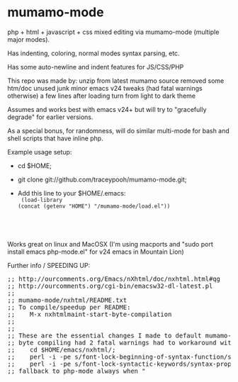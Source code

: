 mumamo-mode
===========


php + html + javascript + css mixed editing via mumamo-mode (multiple major modes).  

Has indenting, coloring, normal modes syntax parsing, etc.

Has some auto-newline and indent features for JS/CSS/PHP



This repo was made by:
  unzip from latest mumamo source
  removed some htm/doc unused junk
  minor emacs v24 tweaks (had fatal warnings otherwise)
  a few lines after loading turn from light to dark theme



Assumes and works best with emacs v24+
but will try to "gracefully degrade" for earlier versions.

As a special bonus, for randomness, will do similar multi-mode for bash
and shell scripts that have inline php.




Example usage setup:
* cd $HOME;
* git clone git://github.com/traceypooh/mumamo-mode.git;

* Add this line to your $HOME/.emacs:
<code><br>
(load-library (concat (getenv "HOME") "/mumamo-mode/load.el"))
</code>


Works great on linux and MacOSX 
(I'm using macports and "sudo port install emacs php-mode.el" for v24 emacs in Mountain Lion)




Further info / SPEEDING UP:
<pre>
;; http://ourcomments.org/Emacs/nXhtml/doc/nxhtml.html#qg
;; http://ourcomments.org/cgi-bin/emacsw32-dl-latest.pl
;;
;; mumamo-mode/nxhtml/README.txt
;; To compile/speedup per README:
;;    M-x nxhtmlmaint-start-byte-compilation
;;
;;
;; These are the essential changes I made to default mumamo-mode source:
;; byte compiling had 2 fatal warnings had to workaround with first to make the .elc files:
;;    cd $HOME/emacs/nxhtml/;
;;    perl -i -pe s/font-lock-beginning-of-syntax-function/syntax-begin-function/g */*.el;
;;    perl -i -pe s/font-lock-syntactic-keywords/syntax-propertize-function/g      */*.el;
;; fallback to php-mode always when "<?[LETTER]" is seen that is not "<?xml"
;;    cd $HOME/emacs/nxhtml/;
;;    perl -i -pe "s/exc-mode 'mumamo-bad-mode/exc-mode 'php-mode/"  util/mumamo-fun.el;
</pre>
